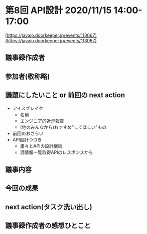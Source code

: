 # 第8回 API設計 2020/11/15 14:00-17:00

[https://javajo.doorkeeper.jp/events/113067](https://javajo.doorkeeper.jp/events/113067)  

## 議事録作成者


## 参加者(敬称略)


## 議題にしたいこと or 前回の next action
- アイスブレイク
  - 名前
  - エンジニア的近況報告
  - (他のみんなから)おすすめ"してほしい"もの
- 前回のおさらい
- API設計つづき
  - 粛々とAPIの設計継続
  - 酒情報一覧取得APIのレスポンスから
  
## 議事内容


## 今回の成果


## next action(タスク洗い出し)


## 議事録作成者の感想ひとこと

